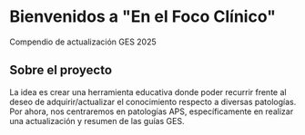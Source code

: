 # Bienvenidos a "En el Foco Clínico"

Compendio de actualización GES 2025

## Sobre el proyecto

La idea es crear una herramienta educativa donde poder recurrir frente al
deseo de adquirir/actualizar el conocimiento respecto a diversas patologías. 
Por ahora, nos centraremos en patologías APS, específicamente en realizar una actualización y resumen de las guías GES.


